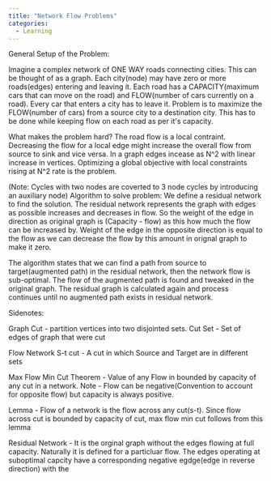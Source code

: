 ```yaml
---
title: "Network Flow Problems"
categories:
  - Learning
---
```


General Setup of the Problem:

Imagine a complex network of ONE WAY roads connecting cities. This can be thought of as a graph. Each city(node) may have zero or more roads(edges) entering and leaving it. 
Each road has a CAPACITY(maximum cars that can move on the road) and FLOW(number of cars currently on a road). Every car that enters a city has to leave it.
Problem is to maximize the FLOW(number of cars) from a source city to a destination city. This has to be done while keeping flow on each road as per it's capacity.

What makes the problem hard?
The road flow is a local contraint. Decreasing the flow for a local edge might increase the overall flow from source to sink and vice versa. In  a graph edges incease as N^2 with linear increase in vertices. Optimizing a global objective with local constraints rising at N^2 rate is the problem.


(Note: Cycles with two nodes are coverted to 3 node cycles by introducing an auxiliary node)
Algorithm to solve problem:
We define a residual network to find the solution. The residual network represents the graph with edges as possible increases and decreases in flow.
So the weight of the edge in direction as original graph is (Capacity - flow) as this how much the flow can be increased by. Weight of the edge in the opposite direction is equal to the flow as we can decrease the flow by this amount in orignal graph to make it zero.

The algorithm states that we can find a path from source to target(augmented path) in the residual network, then the network flow is sub-optimal. 
The flow of the augmented path is found and tweaked in the original graph.
The residual graph is calculated again and process continues until no augmented path exists in residual network.


 Sidenotes:

 Graph Cut - partition vertices into two disjointed sets. 
 Cut Set - Set of edges of graph that were cut

 Flow Network S-t cut - A cut in which Source and Target are in different sets

 Max Flow Min Cut Theorem - Value of any Flow in bounded by capacity of any cut in a network.
    Note - Flow can be negative(Convention to account for opposite flow) but capacity is always positive.

Lemma - Flow of a network is the flow across any cut(s-t). 
        Since flow across cut is bounded by capacity of cut, max flow min cut follows from this lemma


Residual Network - It is the orginal graph without the edges flowing at full capacity. Naturally it is defined for a particluar flow.
                  The edges operating at suboptimal capcity have a corresponding negative egdge(edge in reverse direction) with the   
                

